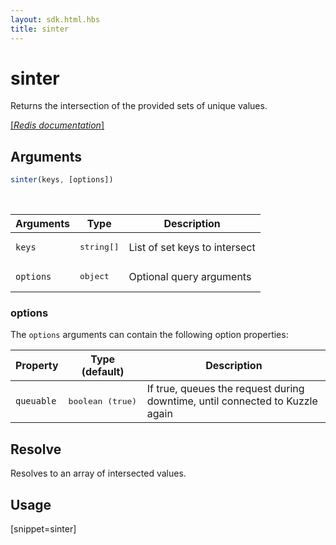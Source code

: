 ```yaml
---
layout: sdk.html.hbs
title: sinter
---
```


# sinter

Returns the intersection of the provided sets of unique values.

[[_Redis documentation_]](https://redis.io/commands/sinter)

## Arguments

```js
sinter(keys, [options])
```

<br/>

| Arguments    | Type    | Description |
|--------------|---------|-------------|
| `keys` | <pre>string[]</pre> | List of set keys to intersect |
| ``options`` | <pre>object</pre> | Optional query arguments |

### options

The `options` arguments can contain the following option properties:

| Property   | Type (default)   | Description                       |
| ---------- | ------- | --------------------------------- |
| `queuable` | <pre>boolean (true)</pre> | If true, queues the request during downtime, until connected to Kuzzle again |

## Resolve

Resolves to an array of intersected values.

## Usage

[snippet=sinter]
